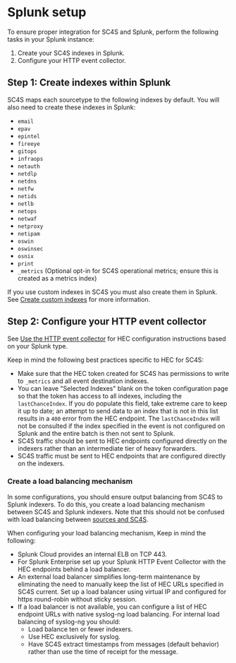 # Splunk setup
To ensure proper integration for SC4S and Splunk, perform the following tasks in your Splunk instance:

1. Create your SC4S indexes in Splunk.
2. Configure your HTTP event collector.


## Step 1: Create indexes within Splunk

SC4S maps each sourcetype to the following indexes by default. You will also need to create these indexes in Splunk:

* `email`
* `epav`
* `epintel`
* `fireeye`
* `gitops`
* `infraops`
* `netauth`
* `netdlp`
* `netdns`
* `netfw`
* `netids`
* `netlb`
* `netops`
* `netwaf`
* `netproxy`
* `netipam`
* `oswin`
* `oswinsec`
* `osnix`
* `print`
* `_metrics` (Optional opt-in for SC4S operational metrics; ensure this is created as a metrics index)

If you use custom indexes in SC4S you must also create them in Splunk. See [Create custom indexes]( https://docs.splunk.com/Documentation/Splunk/9.2.1/Indexer/Setupmultipleindexes) for more information.

## Step 2: Configure your HTTP event collector

See [Use the HTTP event collector](https://docs.splunk.com/Documentation/Splunk/9.2.1/Data/UsetheHTTPEventCollector) for HEC configuration instructions based on your
Splunk type.

Keep in mind the following best practices specific to HEC for SC4S:

* Make sure that the HEC token created for SC4S has permissions to write to `_metrics` and all event destination indexes.
* You can leave "Selected Indexes" blank on the token configuration page so that the token has access to
all indexes, including the `lastChanceIndex`.  If you do populate this field, take extreme care to keep it up to date; an attempt to
send data to an index that is not in this list results in a `400` error from the HEC endpoint. The `lastChanceIndex` will not be
consulted if the index specified in the event is not configured on Splunk and the entire batch is then not sent to Splunk.
* SC4S traffic should be sent to HEC endpoints configured directly on the indexers rather than an intermediate tier of heavy forwarders.
* SC4S traffic must be sent to HEC endpoints that are configured directly on the indexers.  

### Create a load balancing mechanism
In some configurations, you should ensure output balancing from SC4S to Splunk indexers. To do this, you create a load balancing mechanism between SC4S and Splunk indexers. Note that this should not be confused with load balancing between [sources and SC4S](../lb.md). 

When configuring your load balancing mechanism, Keep in mind the following:

* Splunk Cloud provides an internal ELB on TCP 443.
* For Splunk Enterprise set up your Splunk HTTP Event Collector with the HEC endpoints behind a load balancer. 
* An external load balancer simplifies long-term maintenance by eliminating the need to manually keep the list of HEC URLs specified in SC4S current. Set up a load balancer using virtual IP and configured for https round-robin without sticky session. 
* If a load balancer is not available, you can configure a list of HEC endpoint URLs with native syslog-ng load balancing. For internal load balancing of syslog-ng you should:
    * Load balance ten or fewer indexers.
    * Use HEC exclusively for syslog.
    * Have SC4S extract timestamps from messages (default behavior) rather than use the time of receipt for the message.
